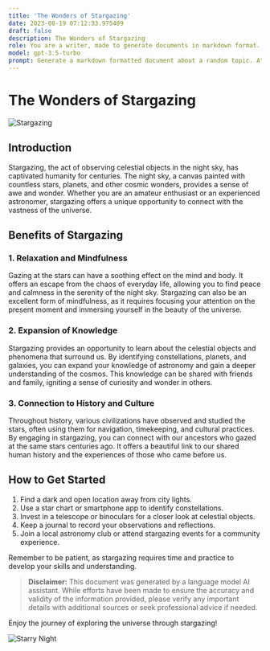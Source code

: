 ```yaml
---
title: 'The Wonders of Stargazing'
date: 2023-08-19 07:12:33.975409
draft: false
description: The Wonders of Stargazing
role: You are a writer, made to generate documents in markdown format. It is very important that all of the documents you generate are in valid markdown format.
model: gpt-3.5-turbo
prompt: Generate a markdown formatted document about a random topic. At the bottom, include a disclaimer explaining that the document was generated by you. The first line of the document should be the title. Make sure that the entire document is in proper markdown format, using a mix of various tags to make the document visually appealing.
---
```


# The Wonders of Stargazing

![Stargazing](https://example.com/stargazing.jpg)

## Introduction

Stargazing, the act of observing celestial objects in the night sky, has captivated humanity for centuries. The night sky, a canvas painted with countless stars, planets, and other cosmic wonders, provides a sense of awe and wonder. Whether you are an amateur enthusiast or an experienced astronomer, stargazing offers a unique opportunity to connect with the vastness of the universe.

## Benefits of Stargazing

### 1. Relaxation and Mindfulness

Gazing at the stars can have a soothing effect on the mind and body. It offers an escape from the chaos of everyday life, allowing you to find peace and calmness in the serenity of the night sky. Stargazing can also be an excellent form of mindfulness, as it requires focusing your attention on the present moment and immersing yourself in the beauty of the universe.

### 2. Expansion of Knowledge

Stargazing provides an opportunity to learn about the celestial objects and phenomena that surround us. By identifying constellations, planets, and galaxies, you can expand your knowledge of astronomy and gain a deeper understanding of the cosmos. This knowledge can be shared with friends and family, igniting a sense of curiosity and wonder in others.

### 3. Connection to History and Culture

Throughout history, various civilizations have observed and studied the stars, often using them for navigation, timekeeping, and cultural practices. By engaging in stargazing, you can connect with our ancestors who gazed at the same stars centuries ago. It offers a beautiful link to our shared human history and the experiences of those who came before us.

## How to Get Started

1. Find a dark and open location away from city lights.
2. Use a star chart or smartphone app to identify constellations.
3. Invest in a telescope or binoculars for a closer look at celestial objects.
4. Keep a journal to record your observations and reflections.
5. Join a local astronomy club or attend stargazing events for a community experience.

Remember to be patient, as stargazing requires time and practice to develop your skills and understanding.

> **Disclaimer:** This document was generated by a language model AI assistant. While efforts have been made to ensure the accuracy and validity of the information provided, please verify any important details with additional sources or seek professional advice if needed.

Enjoy the journey of exploring the universe through stargazing!

![Starry Night](https://example.com/starry_night.jpg)